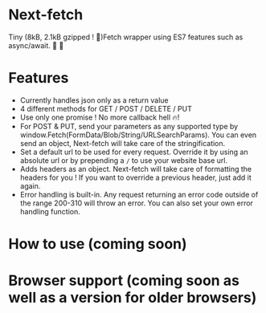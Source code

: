 # Next-fetch
Tiny (8kB, 2.1kB gzipped ! 🎉)Fetch wrapper using ES7 features such as async/await. 🐶  🎾

# Features
- Currently handles json only as a return value
- 4 different methods for GET / POST / DELETE / PUT
- Use only one promise ! No more callback hell :fire:!
- For POST & PUT, send your parameters as any supported type by window.Fetch(FormData/Blob/String/URLSearchParams). You can even send an object, Next-fetch will take care of the stringification.
- Set a default url to be used for every request. Override it by using an absolute url or by prepending a `/` to use your website base url.
- Adds headers as an object. Next-fetch will take care of formatting the headers for you ! If you want to override a previous header, just add it again.
- Error handling is built-in. Any request returning an error code outside of the range 200-310 will throw an error. You can also set your own error handling function.


# How to use (coming soon)

# Browser support (coming soon as well as a version for older browsers)
